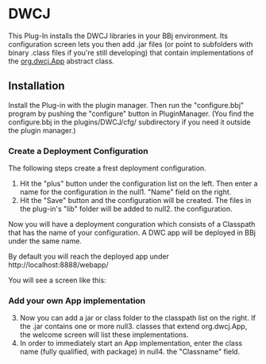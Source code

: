# DWCJ

This Plug-In installs the DWCJ libraries in your BBj environment. Its configuration screen lets 
you then add .jar files (or point to subfolders with binary .class files if you're still developing) that contain 
implementations of the [org.dwcj.App](https://dwcjava.github.io/engine/org/dwcj/App.html) abstract class.  

## Installation

Install the Plug-in with the plugin manager. Then run the "configure.bbj" program by pushing the "configure" button in PluginManager.
(You find the configure.bbj in the plugins/DWCJ/cfg/ subdirectory if you need it outside the plugin manager.)


### Create a Deployment Configuration

The following steps create a frest deployment configuration.

1. Hit the "plus" button under the configuration list on the left. Then enter a name for the configuration in the 
null1. "Name" field on the right. 
2. Hit the "Save" button and the configuration will be created. The files in the plug-in's "lib" folder will be added to 
null2. the configuration.

Now you will have a deployment conguration which consists of a Classpath that has the name of your configuration. A DWC 
app will be deployed in BBj under the same name.

By default you will reach the deployed app under http://localhost:8888/webapp/<myappname>

You will see a screen like this:

### Add your own App implementation

3. Now you can add a jar or class folder to the classpath list on the right. If the .jar contains one or more
null3. classes that extend org.dwcj.App, the welcome screen will list these implementations.
4. In order to immediately start an App implementation, enter the class name (fully qualified, with package) in 
null4. the "Classname" field.



